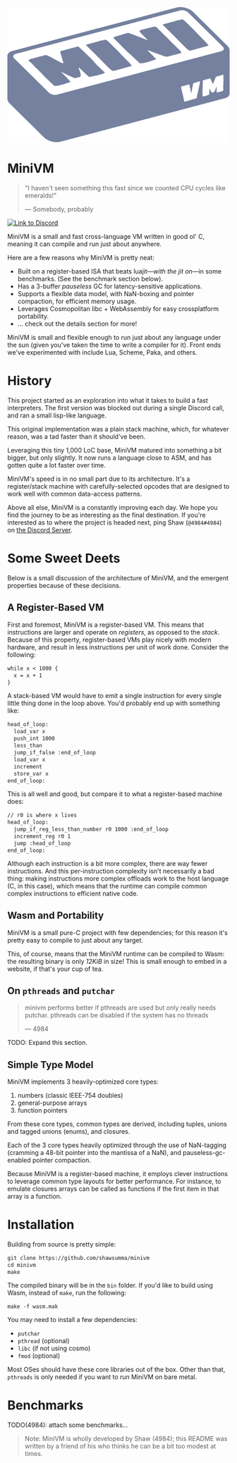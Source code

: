 ![The MiniVM Logo, looks like a brick according to some, some catfood according to others](MiniVM.svg)

# MiniVM
> "I haven't seen something this fast since we counted CPU cycles like emeralds!"
>
> — Somebody, probably

[![Link to Discord](https://img.shields.io/discord/814855814514737152?logo=discord&color=5865F2)](https://discord.gg/UyvxuC5W5q)

MiniVM is a small and fast cross-language VM written in good ol' C, meaning it can compile and run just about anywhere.

Here are a few reasons why MiniVM is pretty neat:

- Built on a register-based ISA that beats luajit—*with the jit on*—in some benchmarks. (See the benchmark section below).
- Has a 3-buffer *pauseless* GC for latency-sensitive applications.
- Supports a flexible data model, with NaN-boxing and pointer compaction, for efficient memory usage.
- Leverages Cosmopolitan libc + WebAssembly for easy crossplatform portability.
- ... check out the details section for more!

MiniVM is small and flexible enough to run just about any language under the sun (given you've taken the time to write a compiler for it). Front ends we've experimented with include Lua, Scheme, Paka, and others.

# History
This project started as an exploration into what it takes to build a fast interpreters. The first version was blocked out during a single Discord call, and ran a small lisp-like language.

This original implementation was a plain stack machine, which, for whatever reason, was a tad faster than it should've been.

Leveraging this tiny 1,000 LoC base, MiniVM matured into something a bit bigger, but only slightly. It now runs a language close to ASM, and has gotten quite a lot faster over time.

MiniVM's speed is in no small part due to its architecture. It's a register/stack machine with carefully-selected opcodes that are designed to work well with common data-access patterns.

Above all else, MiniVM is a constantly improving each day. We hope you find the journey to be as interesting as the final destination. If you're interested as to where the project is headed next, ping Shaw (`@4984#4984`) on [the Discord Server](https://discord.gg/UyvxuC5W5q).

# Some Sweet Deets
Below is a small discussion of the architecture of MiniVM, and the emergent properties because of these decisions.

## A Register-Based VM
First and foremost, MiniVM is a register-based VM. This means that instructions are larger and operate on *registers*, as opposed to the *stack*. Because of this property, register-based VMs play nicely with modern hardware, and result in less instructions per unit of work done. Consider the following:

```
while x < 1000 {
  x = x + 1
}
```

A stack-based VM would have to emit a single instruction for every single little thing done in the loop above. You'd probably end up with something like:

```
head_of_loop:
  load_var x
  push_int 1000
  less_than
  jump_if_false :end_of_loop
  load_var x
  increment
  store_var x
end_of_loop:
```

This is all well and good, but compare it to what a register-based machine does:

```
// r0 is where x lives
head_of_loop:
  jump_if_reg_less_than_number r0 1000 :end_of_loop
  increment_reg r0 1
  jump :head_of_loop
end_of_loop:
```

Although each instruction is a bit more complex, there are way fewer instructions. And this per-instruction complexity isn't necessarily a bad thing: making instructions more complex offloads work to the host language (C, in this case), which means that the runtime can compile common complex instructions to efficient native code.

## Wasm and Portability
MiniVM is a small pure-C project with few dependencies; for this reason it's pretty easy to compile to just about any target.

This, of course, means that the MiniVM runtime can be compiled to Wasm: the resulting binary is only *12KiB* in size! This is small enough to embed in a website, if that's your cup of tea.

## On `pthreads` and `putchar`

> minivm performs better if pthreads are used but only really needs putchar.
> pthreads can be disabled if the system has no threads
>
> — 4984

TODO: Expand this section.

## Simple Type Model
MiniVM implements 3 heavily-optimized core types:

1. numbers (classic IEEE-754 doubles)
2. general-purpose arrays
3. function pointers

From these core types, common types are derived, including tuples, unions and tagged unions (enums), and closures.

Each of the 3 core types heavily optimized through the use of NaN-tagging (cramming a 48-bit pointer into the mantissa of a NaN), and pauseless-gc-enabled pointer compaction.

Because MiniVM is a register-based machine, it employs clever instructions to leverage common type layouts for better performance. For instance, to emulate closures arrays can be called as functions if the first item in that array is a function.

# Installation
Building from source is pretty simple:

```
git clone https://github.com/shawsumma/minivm
cd minivm
make
```

The compiled binary will be in the `bin` folder. If you'd like to build using Wasm, instead of `make`, run the following:

```
make -f wasm.mak
```

You may need to install a few dependencies:

- `putchar`
- `pthread` (optional)
- `libc` (if not using cosmo)
- `fmod` (optional)

Most OSes should have these core libraries out of the box. Other than that, `pthreads` is only needed if you want to run MiniVM on bare metal.

# Benchmarks
TODO(4984): attach some benchmarks...

> Note: MiniVM is wholly developed by Shaw (4984); this README was written by a friend of his who thinks he can be a bit too modest at times.
